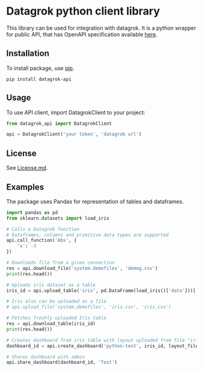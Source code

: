 # Datagrok python client library

This library can be used for integration with datagrok. It is a python wrapper for public API, that has OpenAPI specification available [here](http://public.datagrok.ai/api/public/api.yaml).

## Installation

To install package, use [pip](https://pypi.org/project/pip/).

```shell
pip install datagrok-api
```

## Usage

To use API client, import DatagrokClient to your project:

```python
from datagrok_api import DatagrokClient

api = DatagrokClient('your token', 'datagrok url')
```

## License

See [License.md](https://github.com/datagrok-ai/public/blob/master/LICENSE.md).

## Examples

The package uses Pandas for representation of tables and dataframes.

```python
import pandas as pd
from sklearn.datasets import load_iris

# Calls a Datagrok function
# Dataframes, columns and primitive data types are supported
api.call_function('Abs', {
	'x': -3
})

# Downloads file from a given connection
res = api.download_file('system.demofiles', 'demog.csv')
print(res.head())

# Uploads iris dataset as a table
iris_id = api.upload_table('iris', pd.DataFrame(load_iris()['data']))['ID']

# Iris also can be uploaded as a file
# api.upload_file('system.demofiles', 'iris.csv', 'iris.csv')

# Fetches freshly uploaded Iris table 
res = api.download_table(iris_id)
print(res.head())

# Creates dashboard from iris table with layout uploaded from file "iris.layout"
dashboard_id = api.create_dashboard('python-test', iris_id, layout_filename='iris.layout')['ID']

# Shares dashboard with admin
api.share_dashboard(dashboard_id, 'Test')

```
